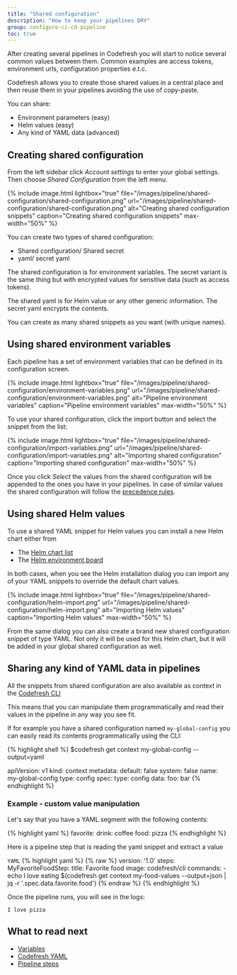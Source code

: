 ```yaml
---
title: "Shared configuration"
description: "How to keep your pipelines DRY"
group: configure-ci-cd-pipeline
toc: true
---
```

  
After creating several pipelines in Codefresh you will start to notice several common values between them. Common examples are access tokens, environment urls, configuration properties e.t.c.

Codefresh allows you to create those shared values in a central place and then reuse them in your pipelines
avoiding the use of copy-paste.

You can share:

* Environment parameters (easy)
* Helm values (easy)
* Any kind of YAML data (advanced)


## Creating shared configuration

From the left sidebar click *Account settings* to enter your global settings. Then choose *Shared Configuration* from the left menu.

{% include 
image.html 
lightbox="true" 
file="/images/pipeline/shared-configuration/shared-configuration.png" 
url="/images/pipeline/shared-configuration/shared-configuration.png"
alt="Creating shared configuration snippets" 
caption="Creating shared configuration snippets"
max-width="50%"
%}

You can create two types of shared configuration:

* Shared configuration/ Shared secret
* yaml/ secret yaml

The shared configuration is for environment variables. The secret variant is the same thing but with encrypted values for sensitive data (such as access tokens).

The shared yaml is for Helm value or any other generic information. The secret yaml encrypts the contents.

You can create as many shared snippets as you want (with unique names).

## Using shared environment variables

Each pipeline has a set of environment variables that can be defined in its configuration screen.

{% include 
image.html 
lightbox="true" 
file="/images/pipeline/shared-configuration/environment-variables.png" 
url="/images/pipeline/shared-configuration/environment-variables.png"
alt="Pipeline environment variables" 
caption="Pipeline environment variables"
max-width="50%"
%}

To use your shared configuration, click the import button and select the snippet from the list:

{% include 
image.html 
lightbox="true" 
file="/images/pipeline/shared-configuration/import-variables.png" 
url="/images/pipeline/shared-configuration/import-variables.png"
alt="Importing shared configuration" 
caption="Importing shared configuration"
max-width="50%"
%}

Once you click *Select* the values from the shared configuration will be appended to the ones
you have in your pipelines. In case of similar values the shared configuration will follow the [precedence rules]({{site.baseurl}}/docs/codefresh-yaml/variables/#user-provided-variables).


## Using shared Helm values

To use a shared YAML snippet for Helm values you can install a new Helm chart either from

* The [Helm chart list]({{site.baseurl}}/docs/new-helm/add-helm-repository/#install-chart-from-your-helm-repository)
* The [Helm environment board]({{site.baseurl}}/docs/new-helm/helm-environment-promotion/#moving-releases-between-environments)

In both cases, when you see the Helm installation dialog you can import any of your YAML snippets
to override the default chart values.

{% include 
image.html 
lightbox="true" 
file="/images/pipeline/shared-configuration/helm-import.png" 
url="/images/pipeline/shared-configuration/helm-import.png"
alt="Importing Helm values" 
caption="Importing Helm values"
max-width="50%"
%}

From the same dialog you can also create a brand new shared configuration snippet of type YAML.
Not only it will be used for this Helm chart, but it will be added in your global shared configuration as well.

## Sharing any kind of YAML data in pipelines

All the snippets from shared configuration are also available as context in the [Codefresh CLI](https://codefresh-io.github.io/cli/contexts/)

This means that you can manipulate them programmatically and read their values in the pipeline in any way you see fit.

If for example you have a shared configuration named `my-global-config` you can easily read its contents programmatically using the CLI:

{% highlight shell %}
$codefresh get context my-global-config --output=yaml

apiVersion: v1
kind: context
metadata:
  default: false
  system: false
  name: my-global-config
type: config
spec:
  type: config
  data:
    foo: bar
{% endhighlight %}

### Example - custom value manipulation

Let's say that you have a YAML segment with the following contents:

{% highlight yaml %}
favorite:
  drink: coffee
  food: pizza
{% endhighlight %}

Here is a pipeline step that is reading the yaml snippet and extract a value

  `YAML`
{% highlight yaml %}
{% raw %}
version: '1.0'
steps:
 MyFavoriteFoodStep:
    title: Favorite food
    image: codefresh/cli
    commands:
      - echo I love eating $(codefresh get context my-food-values --output=json | jq -r '.spec.data.favorite.food')
{% endraw %}
{% endhighlight %}     

Once the pipeline runs, you will see in the logs: 

```
I love pizza
```


## What to read next

* [Variables]({{site.baseurl}}/docs/configure-ci-cd-pipeline/introduction-to-codefresh-pipelines)
* [Codefresh YAML]({{site.baseurl}}docs/codefresh-yaml/variables/)
* [Pipeline steps]({{site.baseurl}}/docs/codefresh-yaml/steps/)

